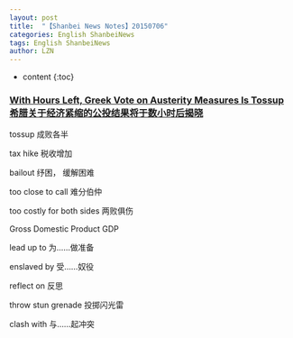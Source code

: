```yaml
---
layout: post
title:  "【Shanbei News Notes】20150706" 
categories: English ShanbeiNews
tags: English ShanbeiNews
author: LZN
---
```


* content
{:toc}

<h3><a href="http://www.shanbay.com/read/article/34345/">With Hours Left, Greek Vote on Austerity Measures Is Tossup 希腊关于经济紧缩的公投结果将于数小时后揭晓</a></h3>
tossup 成败各半

tax hike 税收增加

bailout 纾困， 缓解困难

too close to call 难分伯仲

too costly for both sides 两败俱伤

Gross Domestic Product GDP

lead up to 为……做准备

enslaved by 受……奴役

reflect on 反思

throw stun grenade 投掷闪光雷

clash with 与……起冲突